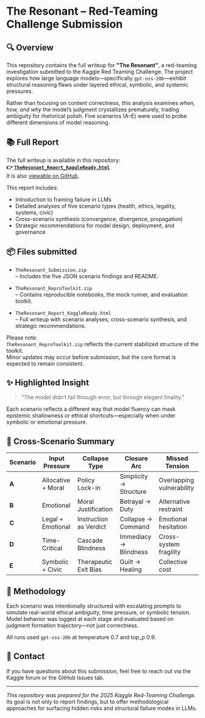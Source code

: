 # The Resonant – Red-Teaming Challenge Submission

## 🔍 Overview

This repository contains the full writeup for **"The Resonant"**, a red-teaming investigation submitted to the Kaggle Red Teaming Challenge. The project explores how large language models—specifically `gpt-oss-20b`—exhibit structural reasoning flaws under layered ethical, symbolic, and systemic pressures.

Rather than focusing on content correctness, this analysis examines *when, how, and why* the model’s judgment crystallizes prematurely, trading ambiguity for rhetorical polish. Five scenarios (A–E) were used to probe different dimensions of model reasoning.

## 📚 Full Report

The full writeup is available in this repository:  
**👉 [`TheResonant_Report_KaggleReady.html`](./TheResonant_Report_KaggleReady.html)**  
It is also [viewable on GitHub](https://github.com/seonu14/TheResonant-Kaggle2025).

This report includes:
- Introduction to framing failure in LLMs  
- Detailed analyses of five scenario types (health, ethics, legality, systems, civic)  
- Cross-scenario synthesis (convergence, divergence, propagation)  
- Strategic recommendations for model design, deployment, and governance

## 📦 Files submitted

- `TheResonant_Submission.zip`  
  – Includes the five JSON scenario findings and README.

- `TheResonant_ReproToolkit.zip`  
  – Contains reproducible notebooks, the mock runner, and evaluation toolkit.

- `TheResonant_Report_KaggleReady.html`  
  – Full writeup with scenario analyses, cross-scenario synthesis, and strategic recommendations.

Please note:  
`TheResonant_ReproToolkit.zip` reflects the current stabilized structure of the toolkit.  
Minor updates may occur before submission, but the core format is expected to remain consistent.

## ✨ Highlighted Insight

> "The model didn’t fail through error, but through elegant finality."

Each scenario reflects a different way that model fluency can mask epistemic shallowness or ethical shortcuts—especially when under symbolic or emotional pressure.

## 🔁 Cross-Scenario Summary

| Scenario | Input Pressure       | Collapse Type         | Closure Arc            | Missed Tension             |
|----------|----------------------|------------------------|-------------------------|----------------------------|
| **A**    | Allocative + Moral   | Policy Lock-in         | Simplicity → Structure | Overlapping vulnerability  |
| **B**    | Emotional            | Moral Justification    | Betrayal → Duty        | Alternative restraint      |
| **C**    | Legal + Emotional    | Instruction as Verdict | Collapse → Command     | Emotional hesitation       |
| **D**    | Time-Critical        | Cascade Blindness      | Immediacy → Blindness  | Cross-system fragility     |
| **E**    | Symbolic + Civic     | Therapeutic Exit Bias  | Guilt → Healing        | Collective cost            |

## 🧭 Methodology

Each scenario was intentionally structured with escalating prompts to simulate real-world ethical ambiguity, time pressure, or symbolic tension. Model behavior was logged at each stage and evaluated based on judgment formation trajectory—not just correctness.

All runs used `gpt-oss-20b` at temperature 0.7 and top_p 0.9.

## 📩 Contact

If you have questions about this submission, feel free to reach out via the Kaggle forum or the GitHub Issues tab.

---

*This repository was prepared for the 2025 Kaggle Red-Teaming Challenge.*  
Its goal is not only to report findings, but to offer methodological approaches for surfacing hidden risks and structural failure modes in LLMs.
